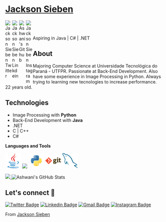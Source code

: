 # <a href="https://www.linkedin.com/in/jackson-sieben/">Jackson Sieben</a>

<a href="https://twitter.com/The_Seveen">
  <img align="left" alt="Jackson Sieben Twitter" width="22px" src="https://cdn.jsdelivr.net/npm/simple-icons@v3/icons/twitter.svg" />
</a>
<a href="https://linkedin.com/in/jackson-sieben">
  <img align="left" alt="Jackson Sieben Linkdein" width="22px" src="https://cdn.jsdelivr.net/npm/simple-icons@v3/icons/linkedin.svg" />
</a>
<a href="https://github.com/jacksonsieben">
  <img align="left" alt="Ashwani's Github" width="22px" src="https://cdn.jsdelivr.net/npm/simple-icons@v3/icons/github.svg" />
</a>
<a href="https://instagram.com/jacksieben">
  <img align="left" alt="Jackson Sieben Instagram" width="22px" src="https://cdn.jsdelivr.net/npm/simple-icons@v3/icons/instagram.svg" />
</a>

<br/>
<br/>

Aspiring in Java | C# | .NET

## About
   Majoring Computer Science at Universidade Tecnológica do Paraná - UTFPR. Passionate at Back-End Development. Also have some experience in Image Processing in Python. Always trying to learning new tecnologies to increase performance. 22 years old.

  
## Technologies
- Image Processing with **Python**
- Back-End Development with **Java**
- .NET
- C | C++
- C#


**Languages and Tools**  

<code><img height="50" src="https://raw.githubusercontent.com/devicons/devicon/1119b9f84c0290e0f0b38982099a2bd027a48bf1/icons/java/java-original.svg"></code>
<code><img height="50" src="https://github.com/dotnet/brand/blob/main/logo/dotnet-logo.png"></code>
<code><img height="50" src="https://raw.githubusercontent.com/github/explore/80688e429a7d4ef2fca1e82350fe8e3517d3494d/topics/python/python.png"></code>
<code><img height="50" src="https://raw.githubusercontent.com/github/explore/80688e429a7d4ef2fca1e82350fe8e3517d3494d/topics/git/git.png"></code>
<code><img height="50" src="https://raw.githubusercontent.com/devicons/devicon/1119b9f84c0290e0f0b38982099a2bd027a48bf1/icons/mysql/mysql-plain.svg"></code>



<a href="https://github.com/jacksonsieben">
  <img src="https://github-readme-stats.vercel.app/api/top-langs/?username=jacksonsieben&theme=radical" />
</a>



<img src="https://github-readme-stats.vercel.app/api?username=jacksonsieben&&show_icons=true&theme=radical&line_height=27&v=5" alt="Ashwani's GitHub Stats" />

##  Let's connect :speech_balloon:
[![Twitter Badge](https://img.shields.io/badge/-@The_Seveen-1ca0f1?style=flat-square&labelColor=1ca0f1&logo=twitter&logoColor=white&link=https://twitter.com/ashwanisng)](https://twitter.com/The_Seveen) [![Linkedin Badge](https://img.shields.io/badge/-Jackson-blue?style=flat-square&logo=Linkedin&logoColor=white&link=https://www.linkedin.com/in/jackson-sieben/)](https://www.linkedin.com/in/gorasiyaneel/) [![Gmail Badge](https://img.shields.io/badge/-jack.sieben3105@gmail.com-c14438?style=flat-square&logo=Gmail&logoColor=white&link=mailto:ashwanicena5@gmail.com)](mailto:jack.sieben3105@gmail.com) [![Instagram Badge](https://img.shields.io/badge/-@jacksieben-e4405f?style=flat-square&labelColor=f94877&logo=instagram&logoColor=white&link=https://www.instagram.com/Neel/)](https://www.instagram.com/jacksieben/)




From [Jackson Sieben](https://github.com/jacksonsieben)

